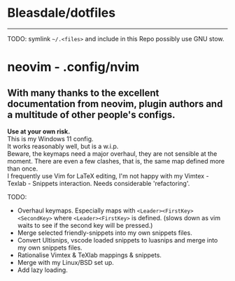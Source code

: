 # Bleasdale/dotfiles
---

TODO: symlink `~/.<files>` and include in this Repo
    possibly use GNU stow.

# neovim - .config/nvim
## With many thanks to the excellent documentation from neovim, plugin authors and a multitude of other people's configs.

**Use at your own risk.**  
This is my Windows 11 config.  
It works reasonably well, but is a w.i.p.  
Beware, the keymaps need a major overhaul, they are not sensible at the moment. There are even a few clashes, that is, the same map defined more than once.  
I frequently use Vim for LaTeX editing, I'm not happy with my Vimtex - Texlab - Snippets interaction. Needs considerable 'refactoring'.  

TODO:
- Overhaul keymaps. Especially maps with `<Leader><FirstKey><SecondKey>` where `<Leader><FirstKey>` is defined.
  (slows down as vim waits to see if the second key will be pressed.)
- Merge selected friendly-snippets into my own snippets files.
- Convert Ultisnips, vscode loaded snippets to luasnips and merge into my own snippets files.
- Rationalise Vimtex & TeXlab mappings & snippets.
- Merge with my Linux/BSD set up.
- Add lazy loading.

